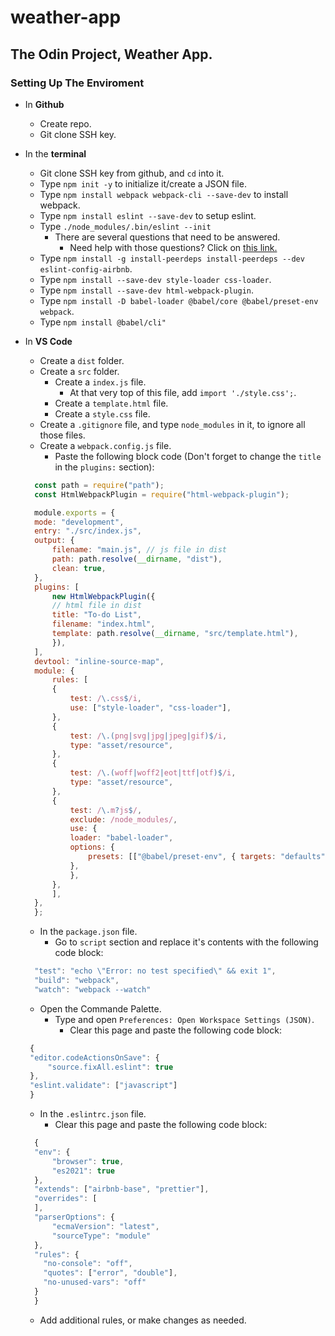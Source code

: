 # weather-app
## The Odin Project, Weather App. 
### Setting Up The Enviroment

- In **Github**
  - Create repo.
  - Git clone SSH key. 


- In the **terminal**
  - Git clone SSH key from github, and `cd` into it. 
  - Type `npm init -y` to initialize it/create a JSON file. 
  - Type `npm install webpack webpack-cli --save-dev` to install webpack.
  - Type `npm install eslint --save-dev` to setup eslint. 
  - Type `./node_modules/.bin/eslint --init` 
    - There are several questions that need to be answered.
      - Need help with those questions? Click on [this link.](https://www.digitalocean.com/community/tutorials/linting-and-formatting-with-eslint-in-vs-code#step-3-installing-the-eslint-extension)
  - Type `npm install -g install-peerdeps install-peerdeps --dev eslint-config-airbnb`.
  - Type `npm install --save-dev style-loader css-loader`.
  - Type `npm install --save-dev html-webpack-plugin`.
  - Type `npm install -D babel-loader @babel/core @babel/preset-env webpack`.
  - Type `npm install @babel/cli"`


- In **VS Code**  
  - Create a `dist` folder.
  - Create a `src` folder.
    - Create a `index.js` file.
      - At that very top of this file, add `import './style.css';`.
    - Create a `template.html` file.
    - Create a `style.css` file. 
  - Create a `.gitignore` file, and type `node_modules` in it, to ignore all those files. 
  - Create a `webpack.config.js` file.
    - Paste the following block code (Don't forget to change the `title` in the `plugins:` section):

  ```javascript
    const path = require("path");
    const HtmlWebpackPlugin = require("html-webpack-plugin");

    module.exports = {
    mode: "development",
    entry: "./src/index.js",
    output: {
        filename: "main.js", // js file in dist
        path: path.resolve(__dirname, "dist"),
        clean: true,
    },
    plugins: [
        new HtmlWebpackPlugin({
        // html file in dist
        title: "To-do List",
        filename: "index.html",
        template: path.resolve(__dirname, "src/template.html"),
        }),
    ],
    devtool: "inline-source-map",
    module: {
        rules: [
        {
            test: /\.css$/i,
            use: ["style-loader", "css-loader"],
        },
        {
            test: /\.(png|svg|jpg|jpeg|gif)$/i,
            type: "asset/resource",
        },
        {
            test: /\.(woff|woff2|eot|ttf|otf)$/i,
            type: "asset/resource",
        },
        {
            test: /\.m?js$/,
            exclude: /node_modules/,
            use: {
            loader: "babel-loader",
            options: {
                presets: [["@babel/preset-env", { targets: "defaults" }]],
            },
            },
        },
        ],
    },
    };
  ```
  - In the `package.json` file.
    - Go to `script` section and replace it's contents with the following code block:
  ```javascript
    "test": "echo \"Error: no test specified\" && exit 1",
    "build": "webpack",
    "watch": "webpack --watch"
  ``` 
  - Open the Commande Palette.
    - Type and open `Preferences: Open Workspace Settings (JSON)`.
      - Clear this page and paste the following code block:
   ```javascript
    {
    "editor.codeActionsOnSave": {
        "source.fixAll.eslint": true
    },
    "eslint.validate": ["javascript"]
    }
   ```
  - In the `.eslintrc.json` file. 
    - Clear this page and paste the following code block:
  ```javascript
    {
    "env": {
        "browser": true,
        "es2021": true
    },
    "extends": ["airbnb-base", "prettier"],
    "overrides": [
    ],
    "parserOptions": {
        "ecmaVersion": "latest",
        "sourceType": "module"
    },
    "rules": {
      "no-console": "off",
      "quotes": ["error", "double"],
      "no-unused-vars": "off"
    }
    }
  ```
  - Add additional rules, or make changes as needed. 